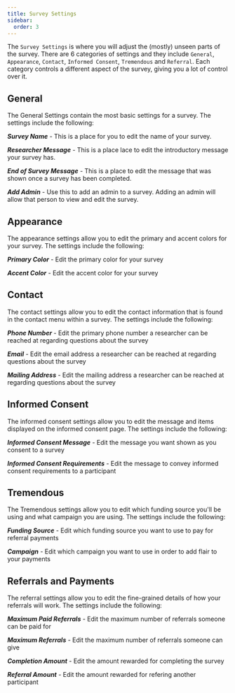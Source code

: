```yaml
---
title: Survey Settings
sidebar:
  order: 3
---
```


The `Survey Settings` is where you will adjust the (mostly) unseen parts of the survey. There are 6 categories of settings and they include `General`, `Appearance`, `Contact`, `Informed Consent`, `Tremendous` and `Referral`. Each category controls a different aspect of the survey, giving you a lot of control over it.

## General

The General Settings contain the most basic settings for a survey. The settings include the following:

**_Survey Name_** - This is a place for you to edit the name of your survey.

**_Researcher Message_** - This is a place lace to edit the introductory message your survey has.

**_End of Survey Message_** - This is a place to edit the message that was shown once a survey has been completed.

**_Add Admin_** - Use this to add an admin to a survey. Adding an admin will allow that person to view and edit the survey.

## Appearance

The appearance settings allow you to edit the primary and accent colors for your survey. The settings include the following:

**_Primary Color_** - Edit the primary color for your survey

**_Accent Color_** - Edit the accent color for your survey

## Contact

The contact settings allow you to edit the contact information that is found in the contact menu within a survey. The settings include the following:

**_Phone Number_** - Edit the primary phone number a researcher can be reached at regarding questions about the survey

**_Email_** - Edit the email address a researcher can be reached at regarding questions about the survey

**_Mailing Address_** - Edit the mailing address a researcher can be reached at regarding questions about the survey

## Informed Consent

The informed consent settings allow you to edit the message and items displayed on the informed consent page. The settings include the following:

**_Informed Consent Message_** - Edit the message you want shown as you consent to a survey

**_Informed Consent Requirements_** - Edit the message to convey informed consent requirements to a participant

## Tremendous

The Tremendous settings allow you to edit which funding source you'll be using and what campaign you are using. The settings include the following:

**_Funding Source_** - Edit which funding source you want to use to pay for referral payments

**_Campaign_** - Edit which campaign you want to use in order to add flair to your payments

## Referrals and Payments

The referral settings allow you to edit the fine-grained details of how your referrals will work. The settings include the following:

**_Maximum Paid Referrals_** - Edit the maximum number of referrals someone can be paid for

**_Maximum Referrals_** - Edit the maximum number of referrals someone can give

**_Completion Amount_** - Edit the amount rewarded for completing the survey

**_Referral Amount_** - Edit the amount rewarded for refering another participant

